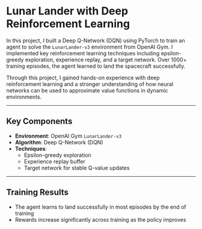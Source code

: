 # Lunar Lander with Deep Reinforcement Learning

In this project, I built a Deep Q-Network (DQN) using PyTorch to train an agent to solve the `LunarLander-v3` environment from OpenAI Gym. I implemented key reinforcement learning techniques including epsilon-greedy exploration, experience replay, and a target network. Over 1000+ training episodes, the agent learned to land the spacecraft successfully.

Through this project, I gained hands-on experience with deep reinforcement learning and a stronger understanding of how neural networks can be used to approximate value functions in dynamic environments.

---

## Key Components

- **Environment**: OpenAI Gym `LunarLander-v3`
- **Algorithm**: Deep Q-Network (DQN)
- **Techniques**:
  - Epsilon-greedy exploration
  - Experience replay buffer
  - Target network for stable Q-value updates

---

## Training Results

- The agent learns to land successfully in most episodes by the end of training
- Rewards increase significantly across training as the policy improves
